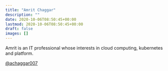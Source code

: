```yaml
---
title: "Amrit Chaggar"
description: ""
date: 2020-10-06T08:50:45+00:00
lastmod: 2020-10-06T08:50:45+00:00
draft: false
images: []
---
```


Amrit is an IT professional whose interests in cloud computing, kubernetes and platform. 


[@achaggar007](https://twitter.com/achaggar007)